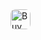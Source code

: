 <a href={{{url}}} target='_blank'>
<img height='32' style='border:0px;height:32px;border-radius:.5rem' src='{{template_url}}' border='0' alt='Buy Me a Coffee' />
</a>
